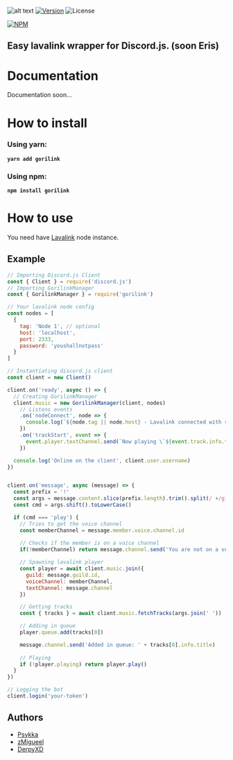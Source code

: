 ![alt text](https://i.imgur.com/U4niq5L.png "Gorilink")
[![Version](https://badgen.net/npm/v/gorilink)](https://www.npmjs.com/package/gorilink)
![License](https://badgen.net/github/license/micromatch/micromatch)

[![NPM](https://nodei.co/npm/gorilink.png?downloads=true&downloadRank=true&stars=true)](https://nodei.co/npm/gorilink/)


## Easy lavalink wrapper for Discord.js. (soon Eris)

# Documentation
Documentation soon...

# How to install
### Using yarn:
**`yarn add gorilink`**
### Using npm:
**`npm install gorilink`**

# How to use
You need have [Lavalink](https://github.com/Frederikam/Lavalink) node instance.

## Example
```javascript
// Importing Discord.js Client
const { Client } = require('discord.js')
// Importing GorilinkManager
const { GorilinkManager } = require('gorilink')

// Your lavalink node config
const nodes = [
  {
    tag: 'Node 1', // optional
    host: 'localhost',
    port: 2333,
    password: 'youshallnotpass'
  }
]

// Instantiating discord.js client
const client = new Client()

client.on('ready', async () => {
  // Creating GorilinkManager
  client.music = new GorilinkManager(client, nodes)
    // Listens events
    .on('nodeConnect', node => {
      console.log(`${node.tag || node.host} - Lavalink connected with success.`)
    })
    .on('trackStart', event => {
      event.player.textChannel.send(`Now playing \`${event.track.info.title}\``)
    })

  console.log('Online on the client', client.user.username)
})


client.on('message', async (message) => {
  const prefix = '!'
  const args = message.content.slice(prefix.length).trim().split(/ +/g)
  const cmd = args.shift().toLowerCase()

  if (cmd === 'play') {
    // Tries to get the voice channel
    const memberChannel = message.member.voice.channel.id
    
    // Checks if the member is on a voice channel
    if(!memberChannel) return message.channel.send('You are not on a voice channel')

    // Spawning lavalink player
    const player = await client.music.join({
      guild: message.guild.id,
      voiceChannel: memberChannel,
      textChannel: message.channel
    })

    // Getting tracks
    const { tracks } = await client.music.fetchTracks(args.join(' '))

    // Adding in queue
    player.queue.add(tracks[0])

    message.channel.send('Added in queue: ' + tracks[0].info.title)
    
    // Playing
    if (!player.playing) return player.play()
  }
})

// Logging the bot
client.login('your-token')
```

## Authors
  - [Psykka](https://github.com/Psykka)
  - [zMigueel](https://github.com/zMigueel)
  - [DerpyXD](https://github.com/DerpyXD)
